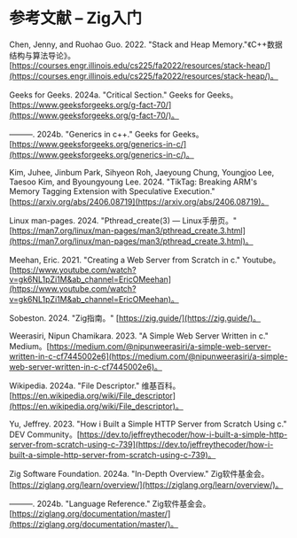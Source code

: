 # 参考文献 – Zig入门

Chen, Jenny, and Ruohao Guo. 2022. "Stack and Heap Memory."《C++数据结构与算法导论》。[https://courses.engr.illinois.edu/cs225/fa2022/resources/stack-heap/](https://courses.engr.illinois.edu/cs225/fa2022/resources/stack-heap/)。

Geeks for Geeks. 2024a. "Critical Section." Geeks for Geeks。[https://www.geeksforgeeks.org/g-fact-70/](https://www.geeksforgeeks.org/g-fact-70/)。

———. 2024b. "Generics in c++." Geeks for Geeks。[https://www.geeksforgeeks.org/generics-in-c/](https://www.geeksforgeeks.org/generics-in-c/)。

Kim, Juhee, Jinbum Park, Sihyeon Roh, Jaeyoung Chung, Youngjoo Lee, Taesoo Kim, and Byoungyoung Lee. 2024. "TikTag: Breaking ARM's Memory Tagging Extension with Speculative Execution." [https://arxiv.org/abs/2406.08719](https://arxiv.org/abs/2406.08719)。

Linux man-pages. 2024. "Pthread_create(3) — Linux手册页。" [https://man7.org/linux/man-pages/man3/pthread_create.3.html](https://man7.org/linux/man-pages/man3/pthread_create.3.html)。

Meehan, Eric. 2021. "Creating a Web Server from Scratch in c." Youtube。[https://www.youtube.com/watch?v=gk6NL1pZi1M&ab_channel=EricOMeehan](https://www.youtube.com/watch?v=gk6NL1pZi1M&ab_channel=EricOMeehan)。

Sobeston. 2024. "Zig指南。" [https://zig.guide/](https://zig.guide/)。

Weerasiri, Nipun Chamikara. 2023. "A Simple Web Server Written in c." Medium。[https://medium.com/@nipunweerasiri/a-simple-web-server-written-in-c-cf7445002e6](https://medium.com/@nipunweerasiri/a-simple-web-server-written-in-c-cf7445002e6)。

Wikipedia. 2024a. "File Descriptor." 维基百科。[https://en.wikipedia.org/wiki/File_descriptor](https://en.wikipedia.org/wiki/File_descriptor)。

Yu, Jeffrey. 2023. "How i Built a Simple HTTP Server from Scratch Using c." DEV Community。[https://dev.to/jeffreythecoder/how-i-built-a-simple-http-server-from-scratch-using-c-739](https://dev.to/jeffreythecoder/how-i-built-a-simple-http-server-from-scratch-using-c-739)。

Zig Software Foundation. 2024a. "In-Depth Overview." Zig软件基金会。[https://ziglang.org/learn/overview/](https://ziglang.org/learn/overview/)。

———. 2024b. "Language Reference." Zig软件基金会。[https://ziglang.org/documentation/master/](https://ziglang.org/documentation/master/)。
